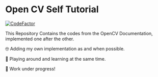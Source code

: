 # Open CV Self Tutorial
[![CodeFactor](https://www.codefactor.io/repository/github/rifasm/opencv-self-tutorial/badge)](https://www.codefactor.io/repository/github/rifasm/opencv-self-tutorial)

<p>This Repository Contains the codes from the OpenCV Documentation, implemented one after the other.</p>
<p>🤓 Adding my own implementation as and when possible.</p>
<p>🤯 Playing around and learning at the same time.</p>
<p>👻 Work under progress!</p>